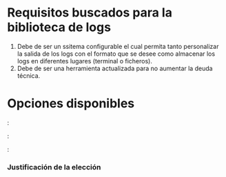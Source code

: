 # Requisitos buscados para la biblioteca de logs
1. Debe de ser un ssitema configurable el cual permita tanto personalizar la salida de los logs con el formato que se desee como almacenar los logs en diferentes lugares (terminal o ficheros).
3. Debe de ser una herramienta actualizada para no aumentar la deuda técnica.

# Opciones disponibles

**[]()**:

**[]()**:

**[]()**:

### Justificación de la elección
